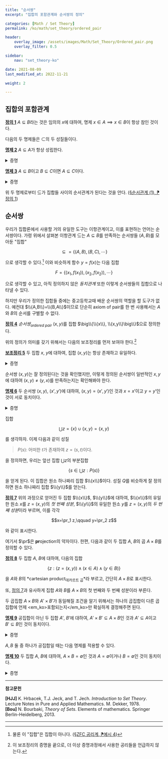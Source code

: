 ```yaml
---
title: "순서쌍"
excerpt: "집합의 포함관계와 순서쌍의 정의"

categories: [Math / Set Theory]
permalink: /ko/math/set_theory/ordered_pair

header:
    overlay_image: /assets/images/Math/Set_Theory/Ordered_pair.png
    overlay_filter: 0.5

sidebar: 
    nav: "set_theory-ko"

date: 2021-08-09
last_modified_at: 2022-11-21

weight: 2

---
```


## 집합의 포함관계

<div class="definition" markdown="1">

<ins id="df1">**정의 1**</ins> $A\subseteq B$라는 것은 임의의 $x$에 대하여, 명제 $x\in A\implies x\in B$이 항상 참인 것이다. 

</div>

다음의 두 명제들은 $\subset$의 두 성질들이다. 

<div class="proposition" markdown="1">

<ins id="pp2">**명제 2**</ins> $A\subseteq A$가 항상 성립한다.

</div>
<details class="proof" markdown="1">
<summary>증명</summary>

$x\in A\implies x\in A$가 항상 참이다.

</details>

<div class="proposition" markdown="1">

<ins id="pp3">**명제 3**</ins> $A\subseteq B$이고 $B\subseteq C$이면 $A\subseteq C$이다.

</div>
<details class="proof" markdown="1">
<summary>증명</summary>

우선 전제는 임의의 $x$에 대하여 두 명제 $x\in A\implies x\in B$와 $x\in B\implies x\in C$가 참이라는 것을 뜻한다. 따라서 삼단논법에 의해 $x\in A\implies x\in C$도 참이고, $x$는 임의로 택할 수 있으므로 $A\subseteq C$가 성립한다. 

</details>

위 두 명제로부터 $\subseteq$가 집합들 사이의 순서관계가 된다는 것을 안다. ([§순서관계 (1), ⁋정의 1](/ko/math/set_theory/order_relations#df1))

## 순서쌍

우리가 집합론에서 사용할 거의 유일한 도구는 이항관계이고, 이를 표현하는 언어는 순서쌍이다. 가령 위에서 살펴본 이항관계 $\subseteq$는 $A\subseteq B$를 만족하는 순서쌍들 $(A,B)$를 모아둔 "집합"

$$\subseteq=\{(A,B),(B,C),\cdots\}$$

으로 생각할 수 있다.[^1] 이와 비슷하게 함수 $y=f(x)$는 다음 집합

$$F=\{(x_1,f(x_1)), (x_2,f(x_2)),\cdots\}$$

으로 생각할 수 있고, 아직 정의하지 않은 *동치관계* 또한 이렇게 순서쌍들의 집합으로 나타낼 수 있다. 

하지만 우리가 정의한 집합들 중에는 중고등학교때 배운 순서쌍의 역할을 할 도구가 없다. 예컨대 $\\{A,B\\}=\\{B,A\\}$이므로 단순히 axiom of pair를 한 번 사용해서는 $A$와 $B$의 순서를 구별할 수 없다.

<div class="definition" markdown="1">

<ins id="df4">**정의 4**</ins> *순서쌍<sub>ordered pair</sub>* $(x,y)$를 집합 $\big\\{\\{x\\}, \\{x,y\\}\big\\}$으로 정의한다.

</div>

위의 정의가 의미를 갖기 위해서는 다음의 보조정리를 먼저 보여야 한다.[^2]

<div class="proposition" markdown="1">

<ins id="lem5">**보조정리 5**</ins> 두 집합 $x$, $y$에 대하여, 집합 $(x,y)$는 항상 존재하고 유일하다.  

</div>
<details class="proof" markdown="1">
<summary>증명</summary>

집합 $\\{x\\}=\\{x,x\\}$와 $\\{x,y\\}$가 각각 axiom of pair에 의해 존재하며, 따라서 다시 axiom of pair에 의해 집합 $\big\\{\\{x\\}, \\{x,y\\}\big\\}$도 존재한다. 

유일성의 경우 $\\{x\\}=\\{x,x\\}$와 $\\{x,y\\}$가 우선 유일하게 결정되고, 또 다시 이들에 axiom of pair를 적용하여 얻어지는 집합 $(x,y)$도 유일하게 결정된다는 것을 extensionality를 두 번 써서 확인할 수 있다.

</details>

순서쌍 $(x,y)$는 잘 정의된다는 것을 확인했지만, 이렇게 정의된 순서쌍이 일반적인 $x,y$에 대하여 $(x,y)\neq (y,x)$를 만족하는지는 확인해봐야 한다.

<div class="proposition" markdown="1">

<ins id="pp6">**명제 6**</ins> 두 순서쌍 $(x,y)$, $(x',y')$에 대하여, <phrase>$(x,y)=(x',y')$인 것</phrase>과 <phrase>$x=x'$이고 $y=y'$인 것</phrase>이 서로 동치이다.

</div>
<details class="proof" markdown="1">
<summary>증명</summary>

$x=x'$이고 $y=y'$라면 $(x,y)=(x', y')$인 것은 자명하다. $\\{x\\}=\\{x'\\}$이고 $\\{x,y\\}=\\{x', y'\\}$이기 때문이다.  

이제 반대로 $(x,y)=(x',y')$이라 하자. 정의에 의해  

$$\big\{\{x\},\{x,y\}\big\}=\big\{\{x'\},\{x',y'\}\big\}$$

이 성립한다. $x=y$와 $x\neq y$ 가운데 정확히 하나가 반드시 성립하므로, 두 경우를 나누어 접근하자. 

- 만일 $x=y$일 경우, 위 식의 좌변은 

    $$\big\{\{x\},\{x,x\}\big\}=\big\{\{x\},\{x\}\big\}=\big\{\{x\}\big\}$$

    이 되므로  $\big\\{\\{x\\}\big\\}=\big\\{\\{x'\\},\\{x',y'\\}\big\\}$이다. 따라서 $\\{x\\}=\\{x'\\}=\\{x',y'\\}$이므로, $x=x'=y'$이고 따라서 $x=x'=y=y'$이다. 즉, $x=x'$이고 $y=y'$이므로 이 경우는 증명 끝.

- 남은 경우는 $x\neq y$이다. 이 경우, $\\{x,y\\}\neq\\{x'\\}$이므로 두 순서쌍이 같기 위해서는 반드시 $\\{x\\}=\\{x'\\}$이고 $\\{x,y\\}=\\{x',y'\\}$여야 한다. 그럼 $\\{x\\}=\\{x'\\}$에서 $x=x'$여야 하고, 이것과 $\\{x,y\\}=\\{x',y'\\}$에서 $y=y'$여야 한다. 따라서 이 경우도 증명 끝.

</details>

집합 

$$\bigcup z=\{x\}\cup\{x,y\}=\{x,y\}$$

를 생각하자. 이제 다음과 같이 성질  

> $P(s)$: 어떠한 $t$가 존재하여 $z=(s,t)$이다.  

을 정의하면, 우리는 앞선 집합 $\bigcup z$의 부분집합  

$$\left\{s\in\bigcup z: P(s)\right\}$$  

을 얻게 된다. 이 집합은 원소 하나짜리 집합 $\\{x\\}$이다. 성질 $Q$를 비슷하게 잘 정의하면 원소 하나짜리 집합 $\\{y\\}$를 얻는다. 

<div class="definition" markdown="1">

<ins id="df7">**정의 7**</ins> 위의 과정으로 얻어진 두 집합 $\\{x\\}$, $\\{y\\}$에 대하여, $\\{x\\}$의 유일한 원소 $x$를 $z=(x,y)$의 *첫 번째 성분*, $\\{y\\}$의 유일한 원소 $y$를 $z=(x,y)$의 *두 번째 성분*이라 부르며, 이를 각각 

$$x=\pr_1 z,\qquad y=\pr_2 z$$

와 같이 표시한다. 

</div>

여기서 $\pr$은 **pr**ojection의 약자이다. 한편, 다음과 같이 두 집합 $A$, $B$의 곱 $A\times B$를 정의할 수 있다.

<div class="definition" markdown="1">

<ins id="df8">**정의 8**</ins> 두 집합 $A$, $B$에 대하여, 다음의 집합

$$\{z:(z=(x,y))\wedge (x\in A)\wedge(y\in B)\}$$

을 $A$와 $B$의 *cartesian product<sub>데카르트 곱</sub>*라 부르고, 간단히 $A\times B$로 표시한다. 

또, [정의 7](#df7)과 유사하게 집합 $A$와 $B$를 $A\times B$의 첫 번째와 두 번째 성분이라 부른다.

</div>

두 곱집합 $A\times B$와 $A'\times B'$가 동일해질 조건을 알기 위해서는 하나의 곱집합이 다른 곱집합에 언제 <em_ko>포함되는지</em_ko>만 확실하게 결정해주면 된다. 

<div class="proposition" markdown="1">

<ins id="pp9">**명제 9**</ins> 공집합이 아닌 두 집합 $A'$, $B'$에 대하여, <phrase>$A'\times B'\subseteq A\times B$인 것</phrase>과 <phrase>$A'\subseteq A$이고 $B'\subseteq B$인 것</phrase>이 동치이다.

</div>
<details class="proof" markdown="1">
<summary>증명</summary>

먼저, $A'\times B'\subseteq A\times B$라 가정하자. $A'\subseteq A$를 보여야 하므로, 임의의 $a'\in A'$가 주어졌다 하고 $a'\in A$임을 보이자.  
$B'$는 공집합이 아니므로, 어떤 원소 $b'\in B'$가 존재한다. 따라서 $(a',b')\in A'\times B'$이고, 이제 $A'\times B'\subseteq A\times B$이므로 $(a',b')\in A\times B$이고 $a'\in A$이다. 이와 비슷하게 $B'\subseteq B$도 보일 수 있다.

반대로 $A'\subseteq A$이고 $B'\subseteq B$라 하자. 임의의 $z'\in A'\times B'$가 주어졌을 때 $z'\in A\times B$임을 보여야 한다.  
$z'=(a',b')$이라 하자. 즉 $a'\in A'$, $b'\in B'$인데, 가정에 의해 $a'$와 $b'$는 $A$와 $B$의 원소이기도 하므로 $(a,b)\in A\times B$이다.

</details>

$A,B$ 둘 중 하나가 공집합일 때는 다음 명제를 적용할 수 있다.

<div class="proposition" markdown="1">

<ins id="pp10">**명제 10**</ins> 두 집합 $A$, $B$에 대하여, <phrase>$A\times B=\emptyset$인 것</phrase>과 <phrase>$A=\emptyset$이거나 $B=\emptyset$인 것</phrase>이 동치이다.

</div>
<details class="proof" markdown="1">
<summary>증명</summary>

우선 $A\times B=\emptyset$이라 하자. 만일 $A$, $B$가 모두 공집합이 아니라 하면, 우리는 어떤 $a\in A$와 $b\in B$를 뽑아올 수 있으므로 $(a,b)\in A\times B$가 되어 모순이다. 

거꾸로 $A$ 혹은 $B$가 공집합이라 가정하자. 이번에도 결론을 부정하에 $A\times B$가 공집합이 아니라면, 어떤 원소 $(a,b)\in A\times B$가 존재한다. 따라서 $a\in A$이고 $b\in B$이므로, 이는 $A$ 혹은 $B$가 공집합이라는 가정에 모순이다. 증명 끝.

</details>

---
**참고문헌**

**[HJJ]** K. Hrbacek, T.J. Jeck, and T. Jech. *Introduction to Set Theory*. Lecture Notes in Pure and Applied Mathematics. M. Dekker, 1978.  
**[Bou]** N. Bourbaki, <i>Theory of Sets</i>. Elements of mathematics. Springer Berlin-Heidelberg, 2013.

---

[^1]: 물론 이 "집합"은 집합이 아니다. ([§ZFC 공리계, ⁋예시 4](/ko/math/set_theory/zfc_axioms#ex4))
[^2]: 이 보조정리의 증명을 끝으로, 더 이상 증명과정에서 사용한 공리들을 언급하지 않는다.